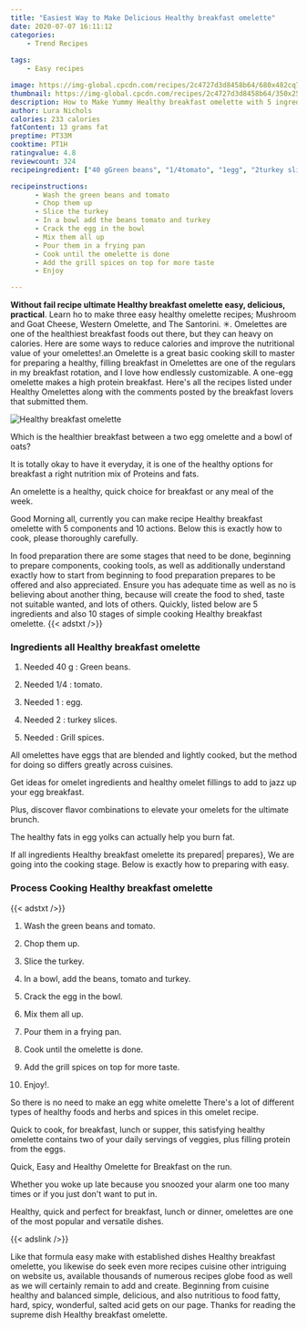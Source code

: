 ```yaml
---
title: "Easiest Way to Make Delicious Healthy breakfast omelette"
date: 2020-07-07 16:11:12
categories:
    - Trend Recipes
    
tags:
    - Easy recipes

image: https://img-global.cpcdn.com/recipes/2c4727d3d8458b64/680x482cq70/healthy-breakfast-omelette-recipe-main-photo.jpg
thumbnail: https://img-global.cpcdn.com/recipes/2c4727d3d8458b64/350x250cq70/healthy-breakfast-omelette-recipe-main-photo.jpg
description: How to Make Yummy Healthy breakfast omelette with 5 ingredients and 10 stages of easy cooking.
author: Lura Nichols
calories: 233 calories
fatContent: 13 grams fat
preptime: PT33M
cooktime: PT1H
ratingvalue: 4.8
reviewcount: 324
recipeingredient: ["40 gGreen beans", "1/4tomato", "1egg", "2turkey slices", "Grill spices"]

recipeinstructions: 
      - Wash the green beans and tomato 
      - Chop them up 
      - Slice the turkey 
      - In a bowl add the beans tomato and turkey 
      - Crack the egg in the bowl 
      - Mix them all up 
      - Pour them in a frying pan 
      - Cook until the omelette is done 
      - Add the grill spices on top for more taste 
      - Enjoy

---
```




**Without fail recipe ultimate Healthy breakfast omelette easy, delicious, practical**. Learn ho to make three easy healthy omelette recipes; Mushroom and Goat Cheese, Western Omelette, and The Santorini. ✳. Omelettes are one of the healthiest breakfast foods out there, but they can heavy on calories. Here are some ways to reduce calories and improve the nutritional value of your omelettes!.an Omelette is a great basic cooking skill to master for preparing a healthy, filling breakfast in Omelettes are one of the regulars in my breakfast rotation, and I love how endlessly customizable. A one-egg omelette makes a high protein breakfast. Here&#39;s all the recipes listed under Healthy Omelettes along with the comments posted by the breakfast lovers that submitted them.


![Healthy breakfast omelette](https://img-global.cpcdn.com/recipes/2c4727d3d8458b64/680x482cq70/healthy-breakfast-omelette-recipe-main-photo.jpg "Healthy breakfast omelette")



Which is the healthier breakfast between a two egg omelette and a bowl of oats?

It is totally okay to have it everyday, it is one of the healthy options for breakfast a right nutrition mix of Proteins and fats.

An omelette is a healthy, quick choice for breakfast or any meal of the week.


Good Morning all, currently you can make recipe Healthy breakfast omelette with 5 components and 10 actions. Below this is exactly how to cook, please thoroughly carefully.

In food preparation there are some stages that need to be done, beginning to prepare components, cooking tools, as well as additionally understand exactly how to start from beginning to food preparation prepares to be offered and also appreciated. Ensure you has adequate time as well as no is believing about another thing, because will create the food to shed, taste not suitable wanted, and lots of others. Quickly, listed below are 5 ingredients and also 10 stages of simple cooking Healthy breakfast omelette.
{{< adstxt />}}

### Ingredients all Healthy breakfast omelette


1. Needed 40 g : Green beans.

1. Needed 1/4 : tomato.

1. Needed 1 : egg.

1. Needed 2 : turkey slices.

1. Needed  : Grill spices.


All omelettes have eggs that are blended and lightly cooked, but the method for doing so differs greatly across cuisines.

Get ideas for omelet ingredients and healthy omelet fillings to add to jazz up your egg breakfast.

Plus, discover flavor combinations to elevate your omelets for the ultimate brunch.

The healthy fats in egg yolks can actually help you burn fat.


If all ingredients Healthy breakfast omelette its prepared| prepares}, We are going into the cooking stage. Below is exactly how to preparing with easy.

### Process Cooking Healthy breakfast omelette

{{< adstxt />}}


1. Wash the green beans and tomato.



1. Chop them up.



1. Slice the turkey.



1. In a bowl, add the beans, tomato and turkey.



1. Crack the egg in the bowl.



1. Mix them all up.



1. Pour them in a frying pan.



1. Cook until the omelette is done.



1. Add the grill spices on top for more taste.



1. Enjoy!.




So there is no need to make an egg white omelette There&#39;s a lot of different types of healthy foods and herbs and spices in this omelet recipe.

Quick to cook, for breakfast, lunch or supper, this satisfying healthy omelette contains two of your daily servings of veggies, plus filling protein from the eggs.

Quick, Easy and Healthy Omelette for Breakfast on the run.

Whether you woke up late because you snoozed your alarm one too many times or if you just don&#39;t want to put in.

Healthy, quick and perfect for breakfast, lunch or dinner, omelettes are one of the most popular and versatile dishes.


{{< adslink />}}

Like that formula easy make with established dishes Healthy breakfast omelette, you likewise do seek even more recipes cuisine other intriguing on website us, available thousands of numerous recipes globe food as well as we will certainly remain to add and create. Beginning from cuisine healthy and balanced simple, delicious, and also nutritious to food fatty, hard, spicy, wonderful, salted acid gets on our page. Thanks for reading the supreme dish Healthy breakfast omelette.
